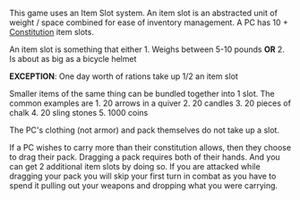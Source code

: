 This game uses an Item Slot system. An item slot is an abstracted unit of weight / space combined for ease of inventory management. A PC has 10 + [Constitution](Constitution.md) item slots. 

An item slot is something that either 
	1. Weighs between 5-10 pounds **OR** 
	2. Is about as big as a bicycle helmet 

**EXCEPTION**: One day worth of rations take up 1/2 an item slot

Smaller items of the same thing can be bundled together into 1 slot. The common examples are
	1. 20 arrows in a quiver
	2. 20 candles
	3. 20 pieces of chalk
	4. 20 sling stones
	5. 1000 coins

The PC's clothing (not armor) and pack themselves do not take up a slot.

If a PC wishes to carry more than their constitution allows, then they choose to drag their pack. Dragging a pack requires both of their hands. And you can get 2 additional item slots by doing so. If you are attacked while dragging your pack you will skip your first turn in combat as you have to spend it pulling out your weapons and dropping what you were carrying.